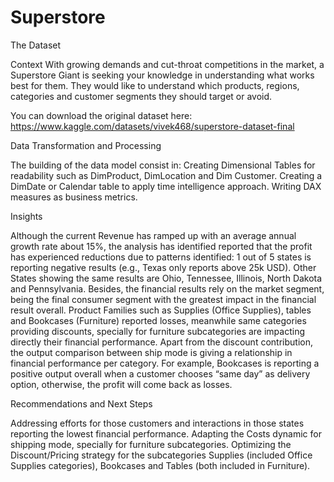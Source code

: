 # Superstore

The Dataset

Context
With growing demands and cut-throat competitions in the market, a Superstore Giant is seeking your knowledge in understanding what works best for them. They would like to understand which products, regions, categories and customer segments they should target or avoid.

You can download the original dataset here: https://www.kaggle.com/datasets/vivek468/superstore-dataset-final

Data Transformation and Processing

The building of the data model consist in:
Creating Dimensional Tables for readability such as DimProduct, DimLocation and Dim Customer.
Creating a DimDate or Calendar table to apply time intelligence approach.
Writing DAX measures as business metrics.

Insights

Although the current Revenue has ramped up with an average annual growth rate about 15%, the analysis has identified reported that the profit has experienced reductions due to patterns identified:
1 out of 5 states is reporting negative results (e.g., Texas only reports above 25k USD). Other States showing the same results are Ohio, Tennessee, Illinois,  North Dakota and Pennsylvania. Besides, the financial results rely on the market segment, being the final consumer segment with the greatest impact in the financial result overall.
Product Families such as Supplies (Office Supplies), tables and Bookcases (Furniture) reported losses, meanwhile same categories providing discounts, specially for furniture subcategories are impacting directly their financial performance.
Apart from the discount contribution, the output comparison between ship mode is giving a relationship in financial performance per category. For example, Bookcases is reporting a positive output overall when a customer chooses “same day” as delivery option, otherwise, the profit will come back as losses.

Recommendations and Next Steps

Addressing efforts for those customers and interactions in those states reporting the lowest financial performance.
Adapting the Costs dynamic for shipping mode, specially for furniture subcategories.
Optimizing the Discount/Pricing strategy for the subcategories Supplies (included Office Supplies categories), Bookcases and Tables (both included in Furniture).

